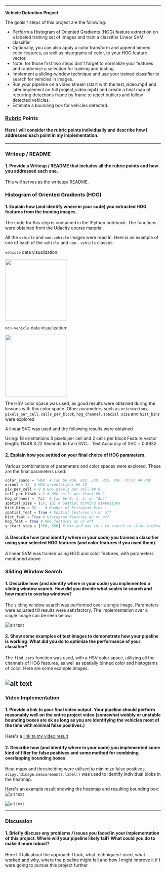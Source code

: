 
---

**Vehicle Detection Project**

The goals / steps of this project are the following:

* Perform a Histogram of Oriented Gradients (HOG) feature extraction on a labeled training set of images and train a classifier Linear SVM classifier
* Optionally, you can also apply a color transform and append binned color features, as well as histograms of color, to your HOG feature vector. 
* Note: for those first two steps don't forget to normalize your features and randomize a selection for training and testing.
* Implement a sliding-window technique and use your trained classifier to search for vehicles in images.
* Run your pipeline on a video stream (start with the test_video.mp4 and later implement on full project_video.mp4) and create a heat map of recurring detections frame by frame to reject outliers and follow detected vehicles.
* Estimate a bounding box for vehicles detected.

[//]: # (Image References)
[image1]: ./output_images/carposition.png
[image2]: ./output_images/data_vis.png
[image3]: ./output_images/data_vis2.png 
[image4]: ./output_images/prediction1.png
[image5]: ./output_images/im1.png
[image6]: ./output_images/heatmap.png
[image7]: ./examples/output_bboxes.png
[video1]: ./output_video.mp4

### [Rubric](https://review.udacity.com/#!/rubrics/513/view) Points
#### Here I will consider the rubric points individually and describe how I addressed each point in my implementation.  

---
### Writeup / README

#### 1. Provide a Writeup / README that includes all the rubric points and how you addressed each one. 

This will serves as the writeup/ README.

### Histogram of Oriented Gradients (HOG)

#### 1. Explain how (and identify where in your code) you extracted HOG features from the training images.

The code for this step is contained in the IPython notebook. The functions were obtained from the Udacity course material.

All the `vehicle` and `non-vehicle` images were read in.  Here is an example of one of each of the `vehicle` and `non-
vehicle` classes:

`vehicle` data visualization:

<img src="https://github.com/BVG85/Project-5-Vehicle-Detection-Tracking/blob/master/output_images/data_vis.png" width="200" height="200" /> 

`non-vehicle` data visualization:

<img src="https://github.com/BVG85/Project-5-Vehicle-Detection-Tracking/blob/master/output_images/data_vis2.png" width="200" height="200" />

The HSV color space was used, as good results were obtained during the lessons with this color space. Other parameters such as `orientations`, `pixels_per_cell`, `cells_per_block`, `hog_channel`, `spacial size` and `hist_bins` were explored.  

A linear SVC was used and the following results were obtained

Using: 18 orientations 8 pixels per cell and 2 cells per block
Feature vector length: 11448
3.22 Seconds to train SVC...
Test Accuracy of SVC =  0.9932


#### 2. Explain how you settled on your final choice of HOG parameters.

Various combinations of parameters and color spaces were explored. These are the final parameters used:

```python
color_space = 'HSV' # Can be RGB, HSV, LUV, HLS, YUV, YCrCb ## HSV
orient = 18  # HOG orientations ## 18
pix_per_cell = 8 # HOG pixels per cell ## 8
cell_per_block = 2 # HOG cells per block ## 2
hog_channel = 'ALL' # Can be 0, 1, 2, or "ALL"
spatial_size = (16, 16) # Spatial binning dimensions
hist_bins = 32    # Number of histogram bins
spatial_feat = True # Spatial features on or off
hist_feat = True # Histogram features on or off
hog_feat = True # HOG features on or off
y_start_stop = [350, 650] # Min and max in y to search in slide_window()
```

#### 3. Describe how (and identify where in your code) you trained a classifier using your selected HOG features (and color features if you used them).

A linear SVM was trained using HOG and color features, with parameters mentioned above.

### Sliding Window Search

#### 1. Describe how (and identify where in your code) you implemented a sliding window search.  How did you decide what scales to search and how much to overlap windows?

The sliding window search was performed over a single image. Parameters were adjusted till results were satisfactory.
The implementation over a single image can be seen below:

![alt text][image4]

#### 2. Show some examples of test images to demonstrate how your pipeline is working.  What did you do to optimize the performance of your classifier?

The `find_cars` function was used, with a HSV color space, utilizing all the channels of HOG features, as well as spatially binned color and histogtams of color. Here are some example images:

![alt text][image5]
---

### Video Implementation

#### 1. Provide a link to your final video output.  Your pipeline should perform reasonably well on the entire project video (somewhat wobbly or unstable bounding boxes are ok as long as you are identifying the vehicles most of the time with minimal false positives.)
Here's a [link to my video result](./output_video.mp4)


#### 2. Describe how (and identify where in your code) you implemented some kind of filter for false positives and some method for combining overlapping bounding boxes.

Heat maps and thresholding were utilised to minimize false positives. `scipy.ndimage.measurements.label()` was used to identify individual blobs in the heatmap. 

Here's an example result showing the heatmap and resulting bounding box:
![alt text][image6]

![alt text][image1]


---

### Discussion

#### 1. Briefly discuss any problems / issues you faced in your implementation of this project.  Where will your pipeline likely fail?  What could you do to make it more robust?

Here I'll talk about the approach I took, what techniques I used, what worked and why, where the pipeline might fail and how I might improve it if I were going to pursue this project further.  

